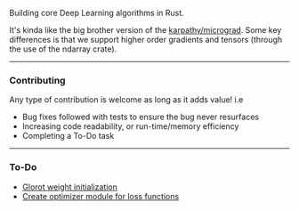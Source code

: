 Building core Deep Learning algorithms in Rust.

It's kinda like the big brother version of the [karpathy/micrograd](https://github.com/karpathy/micrograd).
Some key differences is that we support higher order gradients and tensors (through the use of the ndarray crate).

-------------------------------------------------------

### Contributing

Any type of contribution is welcome as long as it adds value! i.e
* Bug fixes followed with tests to ensure the bug never resurfaces
* Increasing code readability, or run-time/memory efficiency
* Completing a To-Do task

-------------------------------------------------------

### To-Do

* [Glorot weight initialization](https://www.deeplearning.ai/ai-notes/initialization/index.html)
* [Create optimizer module for loss functions](https://pytorch.org/docs/stable/optim.html)
